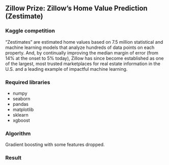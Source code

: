 ## Zillow Prize: Zillow’s Home Value Prediction (Zestimate)

### Kaggle competition

“Zestimates” are estimated home values based on 7.5 million statistical and machine learning models that analyze hundreds of data points on each property. And, by continually improving the median margin of error (from 14% at the onset to 5% today), Zillow has since become established as one of the largest, most trusted marketplaces for real estate information in the U.S. and a leading example of impactful machine learning.

### Required libraries
- numpy
- seaborn
- pandas
- matplotlib
- sklearn
- xgboost

### Algorithm

Gradient boosting with some features dropped.

### Result